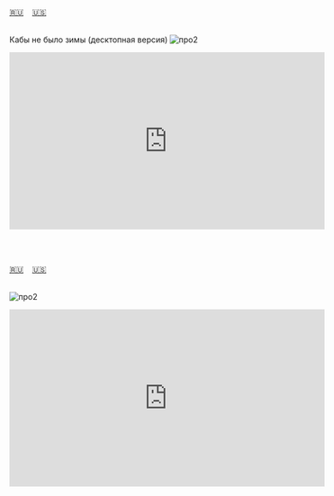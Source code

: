 <span id="ru"><a href='#ru'>🇷🇺</a> &nbsp;&nbsp;&nbsp;<a href='#en'>🇺🇸</a> &nbsp;&nbsp;&nbsp;</span><br><br>


Кабы не было зимы (десктопная версия)
![про2](https://github.com/user-attachments/assets/ab804fd8-6022-4da4-b60d-19b3b50d78f2)


<iframe width="560" height="315" src="https://www.youtube.com/embed/W2V2j71_EC4" frameborder="0" allow="accelerometer; autoplay; clipboard-write; encrypted-media; gyroscope; picture-in-picture; web-share"allowfullscreen></iframe>

<br><br>

<span id="en"><a href='#ru'>🇷🇺</a> &nbsp;&nbsp;&nbsp;<a href='#en'>🇺🇸</a> &nbsp;&nbsp;&nbsp;</span><br><br>


![про2](https://github.com/user-attachments/assets/ab804fd8-6022-4da4-b60d-19b3b50d78f2)


<iframe width="560" height="315" src="https://www.youtube.com/embed/jwP2Pl74soQ" frameborder="0" allow="accelerometer; autoplay; clipboard-write; encrypted-media; gyroscope; picture-in-picture; web-share"allowfullscreen></iframe>



<br><br>

